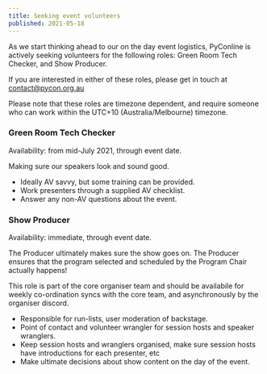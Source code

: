 ```yaml
---
title: Seeking event volunteers
published: 2021-05-18
---
```


As we start thinking ahead to our on the day event logistics, PyConline is actively seeking volunteers for the following roles: Green Room Tech Checker, and Show Producer. 

If you are interested in either of these roles, please get in touch at [contact@pycon.org.au](mailto:contact@pycon.org.au)

Please note that these roles are timezone dependent, and require someone who can work within the UTC+10 (Australia/Melbourne) timezone. 


### Green Room Tech Checker

Availability: from mid-July 2021, through event date.

Making sure our speakers look and sound good.

 * Ideally AV savvy, but some training can be provided.
 * Work presenters through a supplied AV checklist.
 * Answer any non-AV questions about the event.


### Show Producer

Availability: immediate, through event date.

The Producer ultimately makes sure the show goes on. The Producer ensures that the program selected and scheduled by the Program Chair actually happens!

This role is part of the core organiser team and should be availabile for weekly co-ordination syncs with the core team, and asynchronously by the organiser discord. 

 * Responsible for run-lists, user moderation of backstage.
 * Point of contact and volunteer wrangler for session hosts and speaker wranglers.
 * Keep session hosts and wranglers organised, make sure session hosts have introductions for each presenter, etc
 * Make ultimate decisions about show content on the day of the event. 
